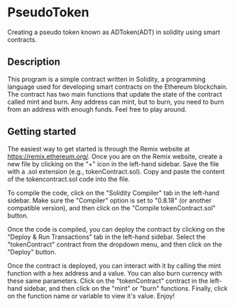 # PseudoToken
 Creating a pseudo token known as ADToken(ADT) in solidity using smart contracts.

## Description
This program is a simple contract written in Solidity, a programming language used for developing smart contracts on the Ethereum blockchain. The contract has two main functions that update the state of the contract called mint and burn. Any address can mint, but to burn, you need to burn from an address with enough funds. Feel free to play around.

## Getting started
The easiest way to get started is through the Remix website at https://remix.ethereum.org/. 
Once you are on the Remix website, create a new file by clicking on the "+" icon in the left-hand sidebar. Save the file with a .sol extension (e.g., tokenContract.sol). Copy and paste the content of the tokencontract.sol code into the file.

To compile the code, click on the "Solidity Compiler" tab in the left-hand sidebar. Make sure the "Compiler" option is set to "0.8.18" (or another compatible version), and then click on the "Compile tokenContract.sol" button.

Once the code is compiled, you can deploy the contract by clicking on the "Deploy & Run Transactions" tab in the left-hand sidebar. Select the "tokenContract" contract from the dropdown menu, and then click on the "Deploy" button.

Once the contract is deployed, you can interact with it by calling the mint function with a hex address and a value. You can also burn currency with these same parameters. Click on the "tokenContract" contract in the left-hand sidebar, and then click on the "mint" or "burn" functions. Finally, click on the function name or variable to view it's value. Enjoy!


